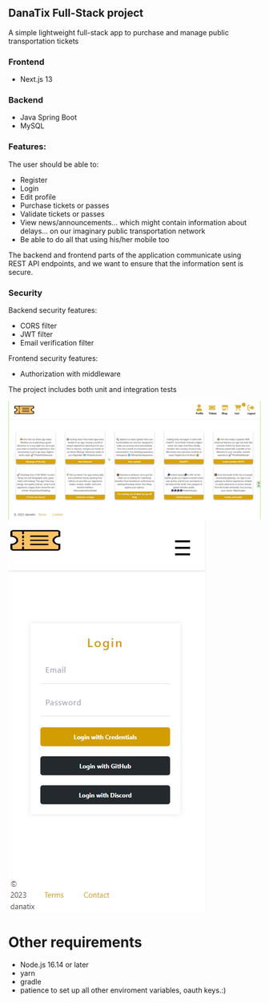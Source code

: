 ## DanaTix Full-Stack project

A simple lightweight full-stack app to purchase and manage public transportation tickets

### Frontend

* Next.js 13

### Backend

* Java Spring Boot
* MySQL

### Features:

The user should be able to:

* Register
* Login
* Edit profile
* Purchase tickets or passes
* Validate tickets or passes
* View news/announcements... which might contain information about delays... on our imaginary public transportation network
* Be able to do all that using his/her mobile too

The backend and frontend parts of the application communicate using REST API endpoints, and we want to ensure that the information sent is secure.

### Security

Backend security features:
* CORS filter
* JWT filter
* Email verification filter

Frontend security features:
* Authorization with middleware

The project includes both unit and integration tests

![Alt text](frontpage-1.png)
![Alt text](mobilelogin-1.png)


# Other requirements

* Node.js 16.14 or later
* yarn
* gradle
* patience to set up all other enviroment variables, oauth keys.:)